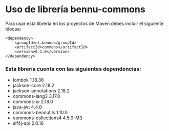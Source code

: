 # Uso de librería bennu-commons

Para usar esta librería en los proyectos de Maven debes incluir el siguiente bloque:

```
<dependency>
    <groupId>cl.bennu</groupId>
    <artifactId>commons</artifactId>
    <version>0.1.0</version>
</dependency>
```

### Esta librería cuenta con las siguientes dependencias:

- lombok 1.18.36
- jackson-core 2.18.2
- jackson-annotations 2.18.2
- commons-lang3 3.17.0
- commons-io 2.18.0
- java-jwt 4.4.0
- commons-beanutils 1.10.0
- commons-collections4 4.5.0-M3
- slf4j-api 2.0.16